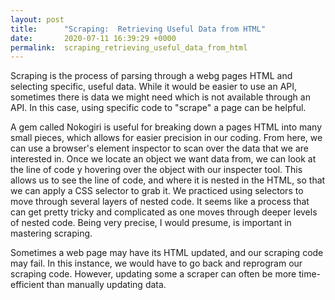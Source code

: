 ```yaml
---
layout: post
title:      "Scraping:  Retrieving Useful Data from HTML"
date:       2020-07-11 16:39:29 +0000
permalink:  scraping_retrieving_useful_data_from_html
---
```



Scraping is the process of parsing through a webg pages HTML and selecting specific, useful data.  While it would be easier to use an API, sometimes there is data we might need which is not available through an API.  In this case, using specific code to "scrape" a page can be helpful.

A gem called Nokogiri is useful for breaking down a pages HTML into many small pieces, which allows for easier precision in our coding.  From here, we can use a browser's element inspector to scan over the data that we are interested in.  Once we locate an object we want data from, we can look at the line of code y hovering over the object with our inspecter tool.  This allows us to see the line of code, and where it is nested in the HTML, so that we can apply a CSS selector to grab it.  We practiced using selectors to move through several layers of nested code.  It seems like a process that can get pretty tricky and complicated as one moves through deeper levels of nested code.  Being very precise, I would presume, is important in mastering scraping.

Sometimes a web page may have its HTML updated, and our scraping code may fail.  In this instance, we would have to go back and reprogram our scraping code.  However, updating some a scraper can often be more time-efficient than manually updating data.


